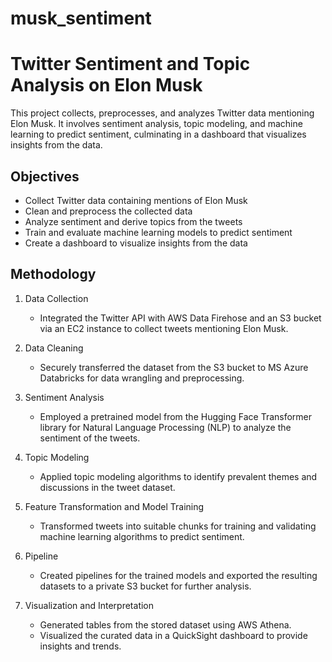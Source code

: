 # musk_sentiment

# Twitter Sentiment and Topic Analysis on Elon Musk

This project collects, preprocesses, and analyzes Twitter data mentioning Elon Musk. It involves sentiment analysis, topic modeling, and machine learning to predict sentiment, culminating in a dashboard that visualizes insights from the data.

## Objectives

- Collect Twitter data containing mentions of Elon Musk
- Clean and preprocess the collected data
- Analyze sentiment and derive topics from the tweets
- Train and evaluate machine learning models to predict sentiment
- Create a dashboard to visualize insights from the data

## Methodology

1. Data Collection
   - Integrated the Twitter API with AWS Data Firehose and an S3 bucket via an EC2 instance to collect tweets mentioning Elon Musk.

2. Data Cleaning
   - Securely transferred the dataset from the S3 bucket to MS Azure Databricks for data wrangling and preprocessing.

3. Sentiment Analysis
   - Employed a pretrained model from the Hugging Face Transformer library for Natural Language Processing (NLP) to analyze the sentiment of the tweets.

4. Topic Modeling
   - Applied topic modeling algorithms to identify prevalent themes and discussions in the tweet dataset.

5. Feature Transformation and Model Training
   - Transformed tweets into suitable chunks for training and validating machine learning algorithms to predict sentiment.

6. Pipeline
   - Created pipelines for the trained models and exported the resulting datasets to a private S3 bucket for further analysis.

7. Visualization and Interpretation
   - Generated tables from the stored dataset using AWS Athena.
   - Visualized the curated data in a QuickSight dashboard to provide insights and trends.

